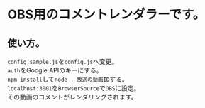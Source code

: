 # OBS用のコメントレンダラーです。
## 使い方。
`config.sample.js`を`config.js`へ変更。  
`auth`をGoogle APIのキーにする。  
`npm install`して`node . 放送の動画ID`する。  
`localhost:3001`を`BrowserSource`で`OBS`に設定。  
その動画のコメントがレンダリングされます。
